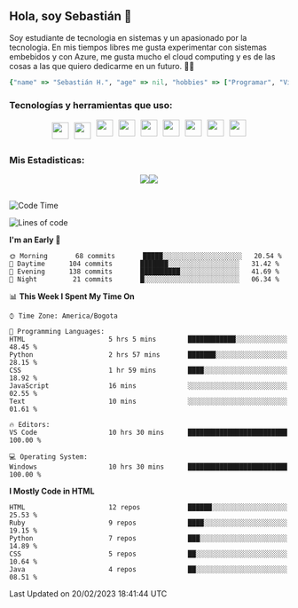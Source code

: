 ## Hola, soy Sebastián 👋

Soy estudiante de tecnologia en sistemas y un apasionado por la tecnologia.
En mis tiempos libres me gusta experimentar con sistemas embebidos y con Azure, me gusta mucho el cloud computing y es de las cosas a las que quiero dedicarme en un futuro. 🚀🌠

```Ruby
{"name" => "Sebastián H.", "age" => nil, "hobbies" => ["Programar", "Videojuegos", "Aprender nuevas cosas"]}
```


### Tecnologías y herramientas que uso: 
<div style="display: flex; flex-direction: row; justify-content: center;">
  <img src="https://cdn.svgporn.com/logos/ruby.svg" width="30px" height="30px" hspace="5" vspace="5"/>
  <img src="https://cdn.svgporn.com/logos/python.svg" width="30px" height="30px" hspace="5" vspace="5"/>
  <img src="https://cdn.svgporn.com/logos/javascript.svg" width="30px" height="30px" hspace="5"/>
    <img src="https://cdn.svgporn.com/logos/vue.svg" width="30px" height="30px" hspace="5"/>
  <img src="https://cdn.svgporn.com/logos/arduino.svg" width="30px" height="30px" hspace="5"/>
<!--   <img src="https://cdn.svgporn.com/logos/raspberry-pi.svg" width="30px" height="30px" hspace="5"/>
  <img src="https://cdn.svgporn.com/logos/google-cloud.svg" width="30px" height="30px" hspace="5"/>
  <img src="https://cdn.svgporn.com/logos/azure-icon.svg" width="30px" height="30px" hspace="5"/> -->
  <img src="https://cdn.svgporn.com/logos/bash-icon.svg" width="30px" height="30px" hspace="5"/>
  <img src="https://cdn.svgporn.com/logos/visual-studio-code.svg" width="30px" height="30px" hspace="5"/>
  <img src="https://cdn.svgporn.com/logos/intellij-idea.svg" width="30px" height="30px" hspace="5"/>
  <img src="https://cdn.svgporn.com/logos/hyper.svg" width="30px" height="30px" hspace="5"/>
</div>


 ### Mis Estadisticas: 
 
 
<div style="display: flex; flex-direction: row; justify-content: center;">
  <img src="https://www.codewars.com/users/Sebas1012/badges/micro"/>
<!--   <img src="https://wakatime.com/badge/user/31bb2cbb-77e5-4675-9c9f-d6e01498f94d.svg"/> -->
  <img src="https://visitor-badge.laobi.icu/badge?page_id=Sebas1012.Sebas1012%22"/>
</div>

<br>

<!--START_SECTION:waka-->
![Code Time](http://img.shields.io/badge/Code%20Time-434%20hrs%2028%20mins-blue)

![Lines of code](https://img.shields.io/badge/From%20Hello%20World%20I%27ve%20Written-74%20Thousand%20lines%20of%20code-blue)

**I'm an Early 🐤** 

```text
🌞 Morning       68 commits       █████░░░░░░░░░░░░░░░░░░░░   20.54 % 
🌆 Daytime      104 commits       ███████░░░░░░░░░░░░░░░░░░   31.42 % 
🌃 Evening      138 commits       ██████████░░░░░░░░░░░░░░░   41.69 % 
🌙 Night         21 commits       █░░░░░░░░░░░░░░░░░░░░░░░░   06.34 % 

```


📊 **This Week I Spent My Time On** 

```text
⌚︎ Time Zone: America/Bogota

💬 Programming Languages: 
HTML                     5 hrs 5 mins        ████████████░░░░░░░░░░░░░   48.45 % 
Python                   2 hrs 57 mins       ███████░░░░░░░░░░░░░░░░░░   28.15 % 
CSS                      1 hr 59 mins        ████░░░░░░░░░░░░░░░░░░░░░   18.92 % 
JavaScript               16 mins             ░░░░░░░░░░░░░░░░░░░░░░░░░   02.55 % 
Text                     10 mins             ░░░░░░░░░░░░░░░░░░░░░░░░░   01.61 % 

🔥 Editors: 
VS Code                  10 hrs 30 mins      █████████████████████████   100.00 % 

💻 Operating System: 
Windows                  10 hrs 30 mins      █████████████████████████   100.00 % 

```

**I Mostly Code in HTML** 

```text
HTML                     12 repos            ██████░░░░░░░░░░░░░░░░░░░   25.53 % 
Ruby                     9 repos             ████░░░░░░░░░░░░░░░░░░░░░   19.15 % 
Python                   7 repos             ███░░░░░░░░░░░░░░░░░░░░░░   14.89 % 
CSS                      5 repos             ██░░░░░░░░░░░░░░░░░░░░░░░   10.64 % 
Java                     4 repos             ██░░░░░░░░░░░░░░░░░░░░░░░   08.51 % 

```



 Last Updated on 20/02/2023 18:41:44 UTC
<!--END_SECTION:waka-->
